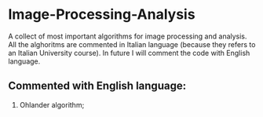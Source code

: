 # Image-Processing-Analysis
A collect of most important algorithms for image processing and analysis. All the alghoritms are commented in Italian language (because they refers to an Italian University course). In future I will comment the code with English language. 

## Commented with English language: 
1. Ohlander algorithm; 
